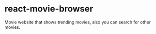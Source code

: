 # react-movie-browser  
Movie website that shows trending movies, also you can search for other movies.
